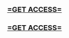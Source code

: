 <h3><strong><a href="https://www.google.com/url?q=https%3A%2F%2Fappbitly.com%2Fkbpyx">=GET ACCESS=</a></strong></h3>

<h3><strong><a href="https://www.google.com/url?q=https%3A%2F%2Fappbitly.com%2Fkbpyx">=GET ACCESS=</a></strong></h3>

